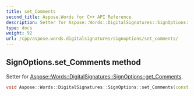 ```yaml
---
title: set_Comments
second_title: Aspose.Words for C++ API Reference
description: Setter for Aspose::Words::DigitalSignatures::SignOptions::get_Comments. 
type: docs
weight: 92
url: /cpp/aspose.words.digitalsignatures/signoptions/set_comments/
---
```

## SignOptions.set_Comments method


Setter for [Aspose::Words::DigitalSignatures::SignOptions::get_Comments](../get_comments/).

```cpp
void Aspose::Words::DigitalSignatures::SignOptions::set_Comments(const System::String &value)
```

